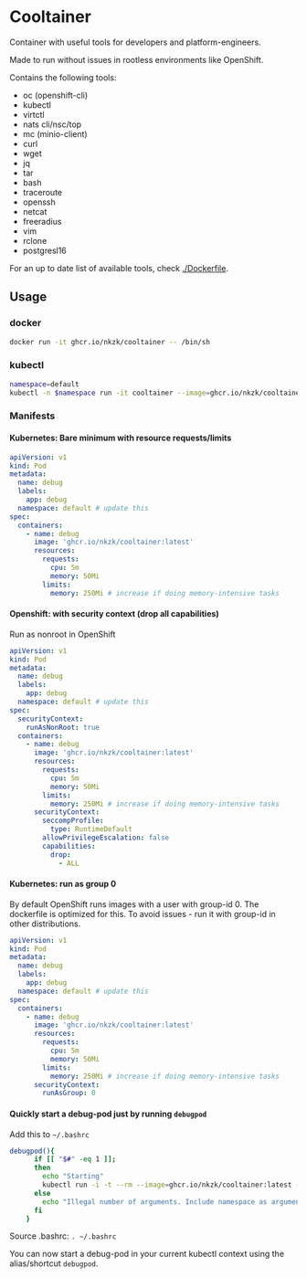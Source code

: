 # Cooltainer

Container with useful tools for developers and platform-engineers.

Made to run without issues in rootless environments like OpenShift.

Contains the following tools:
- oc (openshift-cli)
- kubectl
- virtctl
- nats cli/nsc/top
- mc (minio-client)
- curl
- wget
- jq
- tar
- bash
- traceroute
- openssh
- netcat
- freeradius
- vim
- rclone
- postgresl16

For an up to date list of available tools, check [./Dockerfile](https://github.com/nkzk/cooltainer/blob/main/Dockerfile).

## Usage

### docker 

```sh
docker run -it ghcr.io/nkzk/cooltainer -- /bin/sh
```

### kubectl
```sh
namespace=default
kubectl -n $namespace run -it cooltainer --image=ghcr.io/nkzk/cooltainer:latest /bin/sh
```

### Manifests

#### Kubernetes: Bare minimum with resource requests/limits
```yaml
apiVersion: v1
kind: Pod
metadata:
  name: debug
  labels:
    app: debug
  namespace: default # update this
spec:
  containers:
    - name: debug
      image: 'ghcr.io/nkzk/cooltainer:latest'
      resources:
        requests:
          cpu: 5m
          memory: 50Mi
        limits:
          memory: 250Mi # increase if doing memory-intensive tasks
```

#### Openshift: with security context (drop all capabilities)

Run as nonroot in OpenShift

```yaml
apiVersion: v1
kind: Pod
metadata:
  name: debug
  labels:
    app: debug
  namespace: default # update this
spec:
  securityContext:
    runAsNonRoot: true
  containers:
    - name: debug
      image: 'ghcr.io/nkzk/cooltainer:latest'
      resources:
        requests:
          cpu: 5m
          memory: 50Mi
        limits:
          memory: 250Mi # increase if doing memory-intensive tasks
      securityContext:
        seccompProfile:
          type: RuntimeDefault
        allowPrivilegeEscalation: false
        capabilities:
          drop:
            - ALL
```

#### Kubernetes: run as group 0

By default OpenShift runs images with a user with group-id 0. The dockerfile is optimized for this. To avoid issues - run it with group-id in other distributions.

```yaml
apiVersion: v1
kind: Pod
metadata:
  name: debug
  labels:
    app: debug
  namespace: default # update this
spec:
  containers:
    - name: debug
      image: 'ghcr.io/nkzk/cooltainer:latest'
      resources:
        requests:
          cpu: 5m
          memory: 50Mi
        limits:
          memory: 250Mi # increase if doing memory-intensive tasks
      securityContext:
        runAsGroup: 0
```


#### Quickly start a debug-pod just by running `debugpod`

Add this to `~/.bashrc`

```sh
debugpod(){
      if [[ "$#" -eq 1 ]];
      then
        echo "Starting"
        kubectl run -i -t --rm --image=ghcr.io/nkzk/cooltainer:latest --restart=Never debug -n $1 -- /bin/sh
      else
        echo "Illegal number of arguments. Include namespace as argument"
      fi
    }
```

Source .bashrc: `. ~/.bashrc`

You can now start a debug-pod in your current kubectl context using the alias/shortcut `debugpod`.